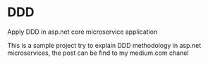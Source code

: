# DDD
Apply DDD in asp.net core microservice application 

This is a sample project try to explain DDD methodology in asp.net microservices, the post can be find to my medium.com chanel 
